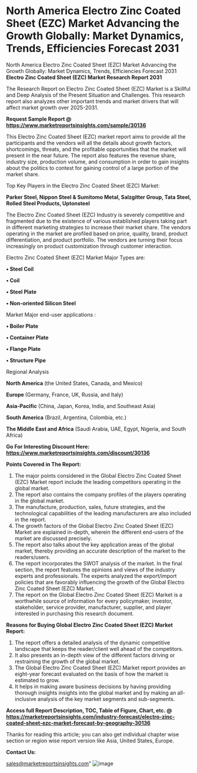 # North America Electro Zinc Coated Sheet (EZC) Market Advancing the Growth Globally: Market Dynamics, Trends, Efficiencies Forecast 2031
 North America Electro Zinc Coated Sheet (EZC) Market Advancing the Growth Globally: Market Dynamics, Trends, Efficiencies Forecast 2031
<strong>Electro Zinc Coated Sheet (EZC) Market Research Report 2031</strong>

The Research Report on Electro Zinc Coated Sheet (EZC) Market is a Skillful and Deep Analysis of the Present Situation and Challenges. This research report also analyzes other important trends and market drivers that will affect market growth over 2025-2031.

<strong>Request Sample Report @ <a href=https://www.marketreportsinsights.com/sample/30136>https://www.marketreportsinsights.com/sample/30136</a></strong>

This Electro Zinc Coated Sheet (EZC) market report aims to provide all the participants and the vendors will all the details about growth factors, shortcomings, threats, and the profitable opportunities that the market will present in the near future. The report also features the revenue share, industry size, production volume, and consumption in order to gain insights about the politics to contest for gaining control of a large portion of the market share.

Top Key Players in the Electro Zinc Coated Sheet (EZC) Market:

<strong>Parker Steel, Nippon Steel & Sumitomo Metal, Salzgitter Group, Tata Steel, Rolled Steel Products, Uptonsteel</strong>

The Electro Zinc Coated Sheet (EZC) Industry is severely competitive and fragmented due to the existence of various established players taking part in different marketing strategies to increase their market share. The vendors operating in the market are profiled based on price, quality, brand, product differentiation, and product portfolio. The vendors are turning their focus increasingly on product customization through customer interaction.

Electro Zinc Coated Sheet (EZC) Market Major Types are:

<strong>• Steel Coil

• Coil

• Steel Plate

• Non-oriented Silicon Steel</strong>

Market Major end-user applications :

<strong>• Boiler Plate

• Container Plate

• Flange Plate

• Structure Pipe</strong>

Regional Analysis

</u><strong><b>North America</b></strong> (the United States, Canada, and Mexico)

<strong><b>Europe </b></strong>(Germany, France, UK, Russia, and Italy)

<strong><b>Asia-Pacific</b></strong> (China, Japan, Korea, India, and Southeast Asia)

<strong><b>South America</b></strong> (Brazil, Argentina, Colombia, etc.)

<strong><b>The Middle East and Africa</b></strong> (Saudi Arabia, UAE, Egypt, Nigeria, and South Africa)

<strong>Go For Interesting Discount Here: <a href=https://www.marketreportsinsights.com/discount/30136>https://www.marketreportsinsights.com/discount/30136</a></strong>

<strong>Points Covered in The Report:</strong>
<ol>
  <li>The major points considered in the Global Electro Zinc Coated Sheet (EZC) Market report include the leading competitors operating in the global market.</li>
  <li>The report also contains the company profiles of the players operating in the global market.</li>
  <li>The manufacture, production, sales, future strategies, and the technological capabilities of the leading manufacturers are also included in the report.</li>
  <li>The growth factors of the Global Electro Zinc Coated Sheet (EZC) Market are explained in-depth, wherein the different end-users of the market are discussed precisely.</li>
  <li>The report also talks about the key application areas of the global market, thereby providing an accurate description of the market to the readers/users.</li>
  <li>The report incorporates the SWOT analysis of the market. In the final section, the report features the opinions and views of the industry experts and professionals. The experts analyzed the export/import policies that are favorably influencing the growth of the Global Electro Zinc Coated Sheet (EZC) Market.</li>
  <li>The report on the Global Electro Zinc Coated Sheet (EZC) Market is a worthwhile source of information for every policymaker, investor, stakeholder, service provider, manufacturer, supplier, and player interested in purchasing this research document.</li>
</ol>
<strong>Reasons for Buying Global Electro Zinc Coated Sheet (EZC) Market Report:</strong>

<ol>
  <li>The report offers a detailed analysis of the dynamic competitive landscape that keeps the reader/client well ahead of the competitors.</li>
  <li>It also presents an in-depth view of the different factors driving or restraining the growth of the global market.</li>
  <li>The Global Electro Zinc Coated Sheet (EZC) Market report provides an eight-year forecast evaluated on the basis of how the market is estimated to grow.</li>
  <li>It helps in making aware business decisions by having providing thorough insights insights into the global market and by making an all-inclusive analysis of the key market segments and sub-segments.</li>
</ol>
<strong>Access full Report Description, TOC, Table of Figure, Chart, etc. @ <a href=https://marketreportsinsights.com/industry-forecast/electro-zinc-coated-sheet-ezc-market-forecast-by-geography-30136>https://marketreportsinsights.com/industry-forecast/electro-zinc-coated-sheet-ezc-market-forecast-by-geography-30136</a></strong>


Thanks for reading this article; you can also get individual chapter wise section or region wise report version like Asia, United States, Europe.

<strong>Contact Us:</strong>

sales@marketreportsinsights.com"
![image](https://github.com/user-attachments/assets/8065a28f-43e4-4048-b1b7-a59ce1952cfe)
